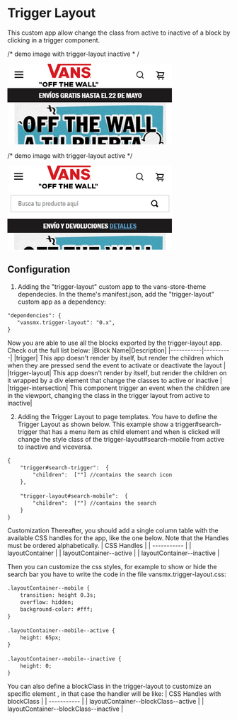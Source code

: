 # Trigger Layout

This custom app allow change the class from active to inactive of a block by clicking in a trigger component.

/* demo image with trigger-layout inactive * /

![IMG1](./docs/search_trigger-layout_inactive.png)


/* demo image with trigger-layout active */

![IMG2](./docs/search_trigger-layout_active.png)



## Configuration

1. Adding the "trigger-layout" custom app to the vans-store-theme dependecies.
In the theme's  manifest.json,   add the "trigger-layout" custom  app as a dependency:

```
"dependencies": {
   "vansmx.trigger-layout": "0.x",
}
```

Now you are able to use all the blocks exported by the trigger-layout app. Check out
the full list below:
|Block Name|Description|
|-----------|----------|
|trigger| This app doesn't render by itself, but render the children which when they are pressed send the event to activate or deactivate the layout |
|trigger-layout| This app doesn't render by itself, but render the children on it wrapped by a div element that change the classes to active or inactive |
|trigger-intersection| This component trigger an event when the children are in the viewport, changing the class in the trigger layout from active to inactive|

2. Adding the Trigger Layout to page templates.
You have to define the Trigger Layout as shown below. This example show a trigger#search-trigger that has a menu item as child element and when is clicked will change the style class of the trigger-layout#search-mobile from active to inactive and viceversa.

```
{
	"trigger#search-trigger":  {
		"children":  [""] //contains the search icon
	},

	"trigger-layout#search-mobile":  {
		"children":  [""] //contains the search
	}
}
```

Customization
Thereafter, you should add a single column table with the available CSS handles for the app, like the one below. Note that the Handles must be ordered alphabetically.
| CSS Handles |
| ----------- |
|  layoutContainer  |
|  layoutContainer--active  |
|  layoutContainer--inactive  |

Then you can customize the css styles, for example to show or hide the search bar you have to write the code in the file vansmx.trigger-layout.css:

```
.layoutContainer--mobile {
	transition: height 0.3s;
	overflow: hidden;
	background-color: #fff;
}

.layoutContainer--mobile--active {
	height: 65px;
}

.layoutContainer--mobile--inactive {
	height: 0;
}
```

You can also define a blockClass in the trigger-layout to customize an specific element , in that case the handler will be like:
| CSS Handles with blockClass |
| ----------- |
|  layoutContainer--blockClass--active  |
|  layoutContainer--blockClass--inactive  |
